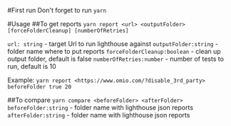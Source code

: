 #First run
Don't forget to run `yarn`

#Usage
##To get reports
`yarn report <url> <outputFolder> [forceFolderCleanup] [numberOfRetries]`

`url: string` - target Url to run lighthouse against
`outputFolder:string` - folder name where to put reports
`forceFolderCleanup:boolean` - clean up output folder, default is false 
`numberOfRetries:number` - number of tests to run, default is 10

Example:
`yarn report <https://www.omio.com/?disable_3rd_party> beforeFolder true 20`

##To compare
`yarn compare <beforeFolder> <afterFolder>`
`beforeFolder:string` - folder name with lighthouse json reports
`afterFolder:string` - folder name with lighthouse json reports


